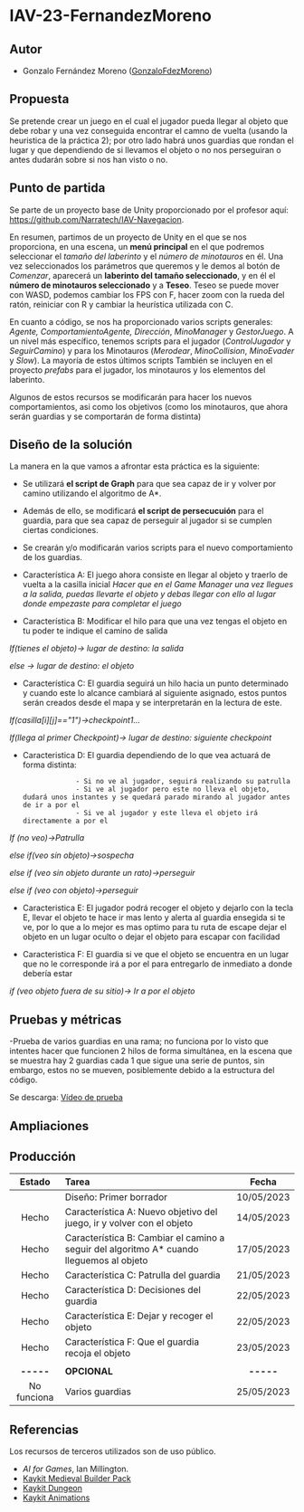 # IAV-23-FernandezMoreno

## Autor
- Gonzalo Fernández Moreno ([GonzaloFdezMoreno](https://github.com/GonzaloFdezMoreno))

## Propuesta
Se pretende crear un juego en el cual el jugador pueda llegar al objeto que debe robar y una vez conseguida encontrar el camno de vuelta (usando la heuristica de la práctica 2); por otro lado habrá unos guardias que rondan el lugar y que dependiendo de si llevamos el objeto o no nos perseguiran o antes dudarán sobre si nos han visto o no.

## Punto de partida
Se parte de un proyecto base de Unity proporcionado por el profesor aquí:
https://github.com/Narratech/IAV-Navegacion.

En resumen, partimos de un proyecto de Unity en el que se nos proporciona, en una escena, un **menú principal** en el que podremos seleccionar el *tamaño del laberinto* y el *número de minotauros* en él. Una vez seleccionados los parámetros que queremos y le demos al botón de *Comenzar*, aparecerá un **laberinto del tamaño seleccionado**, y en él el **número de minotauros seleccionado** y a **Teseo**. Teseo se puede mover con WASD, podemos cambiar los FPS con F, hacer zoom con la rueda del ratón, reiniciar con R y cambiar la heurística utilizada con C.

En cuanto a código, se nos ha proporcionado varios scripts generales: *Agente, ComportamientoAgente, Dirección*, *MinoManager* y *GestorJuego*. A un nivel más específico, tenemos scripts para el jugador  (*ControlJugador* y *SeguirCamino*) y para los Minotauros (*Merodear*, *MinoCollision*, *MinoEvader* y *Slow*). La mayoría de estos últimos scripts
También se incluyen en el proyecto *prefabs* para el jugador, los minotauros y los elementos del laberinto.


Algunos de estos recursos se modificarán para hacer los nuevos comportamientos, asi como los objetivos (como los minotauros, que ahora serán guardias y se comportarán de forma distinta)



## Diseño de la solución

La manera en la que vamos a afrontar esta práctica es la siguiente:

 - Se utilizará **el script de Graph** para que sea capaz de ir y volver por camino utilizando el algoritmo de A*.

 - Además de ello, se modificará **el script de persecucuión** para el guardia, para que sea capaz de perseguir al jugador si se cumplen ciertas condiciones.
 
 - Se crearán y/o modificarán varios scripts para el nuevo comportamiento de los guardias.

 - Característica A: El juego ahora consiste en llegar al objeto y traerlo de vuelta a la casilla inicial
*Hacer que en el Game Manager una vez llegues a la salida,
puedas llevarte el objeto y debas llegar con ello al lugar donde empezaste para completar el juego*

 - Característica B: Modificar el hilo para que una vez tengas el objeto en tu poder te indique el camino de salida
 
 *If(tienes el objeto)-> lugar de destino: la salida*
  
 *else -> lugar de destino: el objeto*

- Característica C: El guardia seguirá un hilo hacia un punto determinado y cuando este lo alcance cambiará al siguiente asignado, estos puntos 
                    serán creados desde el mapa y se interpretarán en la lectura de este.
                    
 *If(casilla[i][j]=="1")->checkpoint1...*
 
 *If(llega al primer Checkpoint)-> lugar de destino: siguiente checkpoint*
  
 - Caracteristica D: El guardia dependiendo de lo que vea actuará de forma distinta:
 
                    - Si no ve al jugador, seguirá realizando su patrulla
                    - Si ve al jugador pero este no lleva el objeto, dudará unos instantes y se quedará parado mirando al jugador antes de ir a por el
                    - Si ve al jugador y este lleva el objeto irá directamente a por el
                    
 *If (no veo)->Patrulla*
 
  *else if(veo sin objeto)->sospecha*
  
  *else if (veo sin objeto durante un rato)->perseguir*
  
  *else if (veo con objeto)->perseguir*
- Caracteristica E: El jugador podrá recoger el objeto y dejarlo con la tecla E, llevar el objeto te hace ir mas lento y alerta al guardia ensegida si te ve,
                   por lo que a lo mejor es mas optimo para tu ruta de escape dejar el objeto en un lugar oculto o dejar el objeto para escapar con facilidad 
                   
                   
- Caracteristica F: El guardia si ve que el objeto se encuentra en un lugar que no le corresponde irá a por el para entregarlo de inmediato a donde debería estar

*if (veo objeto fuera de su sitio)-> Ir a por el objeto*





## Pruebas y métricas

-Prueba de varios guardias en una rama; no funciona por lo visto que intentes hacer que funcionen 2 hilos de forma simultánea, en la escena que se muestra hay
 2 guardias cada 1 que sigue una serie de puntos, sin embargo, estos no se mueven, posiblemente debido a la estructura del código.

Se descarga: [Vídeo de prueba](https://github.com/GonzaloFdezMoreno/IAV-23-FernandezMoreno/raw/main/Video%20Muestra.mp4)

## Ampliaciones



## Producción

| Estado  |  Tarea  |  Fecha  |  
|:-:|:--|:-:|
|  | Diseño: Primer borrador | 10/05/2023 |
| Hecho | Característica A: Nuevo objetivo del juego, ir y volver con el objeto | 14/05/2023 |
| Hecho | Característica B: Cambiar el camino a seguir del algoritmo A* cuando lleguemos al objeto | 17/05/2023 |
| Hecho | Característica C: Patrulla del guardia | 21/05/2023 |
| Hecho | Característica D: Decisiones del guardia | 22/05/2023 |
| Hecho | Característica E: Dejar y recoger el objeto | 22/05/2023 |
| Hecho | Característica F: Que el guardia recoja el objeto | 23/05/2023 |
||||
| **-----** | **OPCIONAL** | **-----** |
| No funciona | Varios guardias|  25/05/2023 |

## Referencias

Los recursos de terceros utilizados son de uso público.

- *AI for Games*, Ian Millington.
- [Kaykit Medieval Builder Pack](https://kaylousberg.itch.io/kaykit-medieval-builder-pack)
- [Kaykit Dungeon](https://kaylousberg.itch.io/kaykit-dungeon)
- [Kaykit Animations](https://kaylousberg.itch.io/kaykit-animations)
